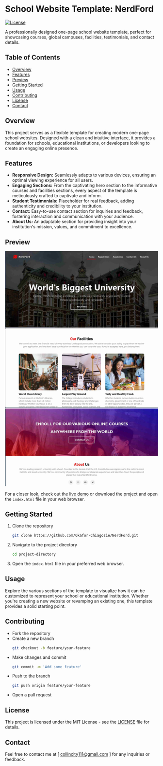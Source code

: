 # School Website Template: NerdFord

[![License](https://img.shields.io/badge/License-MIT-blue.svg)](LICENSE)

A professionally designed one-page school website template, perfect for showcasing courses, global campuses, facilities, testimonials, and contact details.

## Table of Contents
- [Overview](#overview)
- [Features](#features)
- [Preview](#preview)
- [Getting Started](#getting-started)
- [Usage](#usage)
- [Contributing](#contributing)
- [License](#license)
- [Contact](#contact)

## Overview

This project serves as a flexible template for creating modern one-page school websites. Designed with a clean and intuitive interface, it provides a foundation for schools, educational institutions, or developers looking to create an engaging online presence.

## Features

- **Responsive Design:** Seamlessly adapts to various devices, ensuring an optimal viewing experience for all users.
- **Engaging Sections:** From the captivating hero section to the informative courses and facilities sections, every aspect of the template is meticulously crafted to captivate and inform.
- **Student Testimonials:** Placeholder for real feedback, adding authenticity and credibility to your institution.
- **Contact:** Easy-to-use contact section for inquiries and feedback, fostering interaction and communication with your audience.
- **About Us:** An adaptable section for providing insight into your institution's mission, values, and commitment to excellence.

## Preview

![Hero Section](img/screenshots/screenshot-1.jpg)
![Facilities Section](img/screenshots/screenshot-2.jpg)
![Contact and About Section](img/screenshots/screenshot-3.jpg)

For a closer look, check out the [live demo](https://okafor-chiagozie.github.io/NerdFord) or download the project and open the `index.html` file in your web browser.

## Getting Started
1. Clone the repository
   ```bash
   git clone https://github.com/Okafor-Chiagozie/NerdFord.git
   ```
2. Navigate to the project directory
   ```bash
   cd project-directory
   ```
3. Open the `index.html` file in your preferred web browser.
   
## Usage
Explore the various sections of the template to visualize how it can be customized to represent your school or educational institution. Whether you're creating a new website or revamping an existing one, this template provides a solid starting point.

## Contributing
- Fork the repository
- Create a new branch 
   ```bash
   git checkout -b feature/your-feature
   ```
- Make changes and commit 
   ```bash
   git commit -m 'Add some feature'
   ```
- Push to the branch 
   ```bash
   git push origin feature/your-feature
   ```
- Open a pull request

## License
This project is licensed under the MIT License - see the [LICENSE](LICENSE) file for details.

## Contact
Feel free to contact me at [ collincity111@gmail.com ] for any inquiries or feedback.